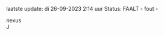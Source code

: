 laatste update: 
di 26-09-2023  2:14   uur 
Status: FAALT - fout - 
<div class="service R">nexus</div><div class="service R">J</div>